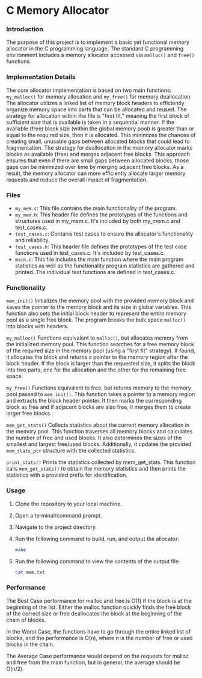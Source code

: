 # C Memory Allocator
### Introduction

The purpose of this project is to implement a basic yet functional memory allocator in the C programming language. The standard C programming environment includes a memory allocator accessed via `malloc()` and `free()` functions.

### Implementation Details

The core allocator implementation is based on two main functions: `my_malloc()` for memory allocation and `my_free()` for memory deallocation. The allocator utilizes a linked list of memory block headers to efficiently organize memory space into parts that can be allocated and reused. The strategy for allocation within the file is "first fit," meaning the first block of sufficient size that is available is taken in a sequential manner. If the available (free) block size (within the global memory pool) is greater than or equal to the required size, then it is allocated. This minimizes the chances of creating small, unusable gaps between allocated blocks that could lead to fragmentation. The strategy for deallocation in the memory allocator marks blocks as available (free) and merges adjacent free blocks. This approach ensures that even if there are small gaps between allocated blocks, those gaps can be minimized over time by merging adjacent free blocks. As a result, the memory allocator can more efficiently allocate larger memory requests and reduce the overall impact of fragmentation.

### Files

- `my_mem.c`: This file contains the main functionality of the program. 
- `my_mem.h`: This header file defines the prototypes of the functions and structures used in my_mem.c. It's included by both my_mem.c and 
   test_cases.c.
- `test_cases.c`: Contains test cases to ensure the allocator's functionality and reliability.
- `test_cases.h`: This header file defines the prototypes of the test case functions used in test_cases.c. It's included by test_cases.c.
- `main.c`: This file includes the main function where the main program statistics as well as the functionality program statistics are 
   gathered and printed. The individual test functions are defined in test_cases.c. 

### Functionality
`mem_init()` Initializes the memory pool with the provided memory block and saves the pointer to the memory block and its size in global variables. This function also sets the initial block header to represent the entire memory pool as a single free block. The program breaks the bulk space `malloc()` into blocks with headers.

`my_malloc()` Functions equivalent to `malloc()`, but allocates memory from the initialized memory pool. This function searches for a free memory block of the required size in the memory pool (using a "first fit" strategy). If found, it allocates the block and returns a pointer to the memory region after the block header. If the block is larger than the requested size, it splits the block into two parts, one for the allocation and the other for the remaining free space.

`my_free()` Functions equivalent to free, but returns memory to the memory pool passed to `mem_init()`. This function takes a pointer to a memory region and extracts the block header pointer. It then marks the corresponding block as free and if adjacent blocks are also free, it merges them to create larger free blocks.

`mem_get_stats()` Collects statistics about the current memory allocation in the memory pool. This function traverses all memory blocks and calculates the number of free and used blocks. It also determines the sizes of the smallest and largest free/used blocks. Additionally, it updates the provided `mem_stats_ptr` structure with the collected statistics.

`print_stats()` Prints the statistics collected by mem_get_stats. This function calls `mem_get_stats()` to obtain the memory statistics and then prints the statistics with a provided prefix for identification.

### Usage

1. Clone the repository to your local machine.
2. Open a terminal/command prompt.
3. Navigate to the project directory.
4. Run the following command to build, run, and output the allocator:

   ```sh
   make 
5. Run the following command to view the contents of the output file:
   
   ``` sh
   cat mem.txt

### Performance
The Best Case performance for malloc and free is O(1) if the block is at the beginning of the list. Either the malloc function quickly finds the free block of the correct size or free deallocates the block at the beginning of the chain of blocks.

In the Worst Case, the functions have to go through the entire linked list of blocks, and the performance is O(n), where n is the number of free or used blocks in the chain.

The Average Case performance would depend on the requests for malloc and free from the main function, but in general, the average should be O(n/2).
